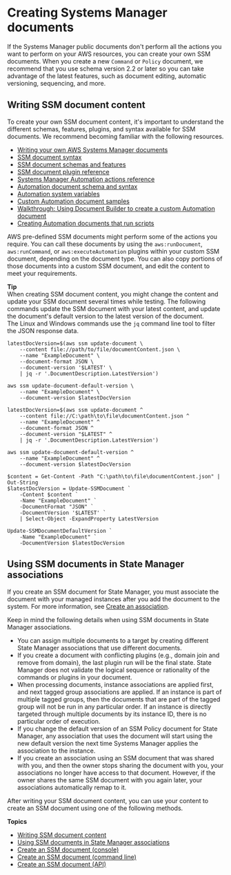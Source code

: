 # Creating Systems Manager documents<a name="create-ssm-doc"></a>

If the Systems Manager public documents don't perform all the actions you want to perform on your AWS resources, you can create your own SSM documents\. When you create a new `Command` or `Policy` document, we recommend that you use schema version 2\.2 or later so you can take advantage of the latest features, such as document editing, automatic versioning, sequencing, and more\.

## Writing SSM document content<a name="writing-ssm-doc-content"></a>

To create your own SSM document content, it's important to understand the different schemas, features, plugins, and syntax available for SSM documents\. We recommend becoming familiar with the following resources\.
+ [Writing your own AWS Systems Manager documents](http://aws.amazon.com/blogs/mt/writing-your-own-aws-systems-manager-documents/)
+ [SSM document syntax](sysman-doc-syntax.md)
+ [SSM document schemas and features](document-schemas-features.md)
+ [SSM document plugin reference](ssm-plugins.md)
+ [Systems Manager Automation actions reference](automation-actions.md)
+ [Automation document schema and syntax](automation-doc-syntax.md)
+ [Automation system variables](automation-variables.md)
+ [Custom Automation document samples](automation-document-samples.md)
+ [ Walkthrough: Using Document Builder to create a custom Automation document](automation-walk-document-builder.md)
+ [Creating Automation documents that run scripts](automation-document-script.md)

AWS pre\-defined SSM documents might perform some of the actions you require\. You can call these documents by using the `aws:runDocument`, `aws:runCommand`, or `aws:executeAutomation` plugins within your custom SSM document, depending on the document type\. You can also copy portions of those documents into a custom SSM document, and edit the content to meet your requirements\.

**Tip**  
When creating SSM document content, you might change the content and update your SSM document several times while testing\. The following commands update the SSM document with your latest content, and update the document's default version to the latest version of the document\.  
The Linux and Windows commands use the `jq` command line tool to filter the JSON response data\.

```
latestDocVersion=$(aws ssm update-document \
    --content file://path/to/file/documentContent.json \  
    --name "ExampleDocument" \
    --document-format JSON \
    --document-version '$LATEST' \
    | jq -r '.DocumentDescription.LatestVersion')

aws ssm update-document-default-version \
    --name "ExampleDocument" \
    --document-version $latestDocVersion
```

```
latestDocVersion=$(aws ssm update-document ^
    --content file://C:\path\to\file\documentContent.json ^  
    --name "ExampleDocument" ^
    --document-format JSON ^
    --document-version "$LATEST" ^
    | jq -r '.DocumentDescription.LatestVersion')

aws ssm update-document-default-version ^
    --name "ExampleDocument" ^
    --document-version $latestDocVersion
```

```
$content = Get-Content -Path "C:\path\to\file\documentContent.json" | Out-String
$latestDocVersion = Update-SSMDocument `
    -Content $content `
    -Name "ExampleDocument" `
    -DocumentFormat "JSON" `
    -DocumentVersion '$LATEST' `
    | Select-Object -ExpandProperty LatestVersion

Update-SSMDocumentDefaultVersion `
    -Name "ExampleDocument" `
    -DocumentVersion $latestDocVersion
```

## Using SSM documents in State Manager associations<a name="ssm-docs-assoc"></a>

If you create an SSM document for State Manager, you must associate the document with your managed instances after you add the document to the system\. For more information, see [Create an association](sysman-state-assoc.md)\.

Keep in mind the following details when using SSM documents in State Manager associations\.
+ You can assign multiple documents to a target by creating different State Manager associations that use different documents\. 
+ If you create a document with conflicting plugins \(e\.g\., domain join and remove from domain\), the last plugin run will be the final state\. State Manager does not validate the logical sequence or rationality of the commands or plugins in your document\.
+ When processing documents, instance associations are applied first, and next tagged group associations are applied\. If an instance is part of multiple tagged groups, then the documents that are part of the tagged group will not be run in any particular order\. If an instance is directly targeted through multiple documents by its instance ID, there is no particular order of execution\. 
+ If you change the default version of an SSM Policy document for State Manager, any association that uses the document will start using the new default version the next time Systems Manager applies the association to the instance\.
+ If you create an association using an SSM document that was shared with you, and then the owner stops sharing the document with you, your associations no longer have access to that document\. However, if the owner shares the same SSM document with you again later, your associations automatically remap to it\.

After writing your SSM document content, you can use your content to create an SSM document using one of the following methods\.

**Topics**
+ [Writing SSM document content](#writing-ssm-doc-content)
+ [Using SSM documents in State Manager associations](#ssm-docs-assoc)
+ [Create an SSM document \(console\)](create-ssm-console.md)
+ [Create an SSM document \(command line\)](create-ssm-document-cli.md)
+ [Create an SSM document \(API\)](create-ssm-document-api.md)